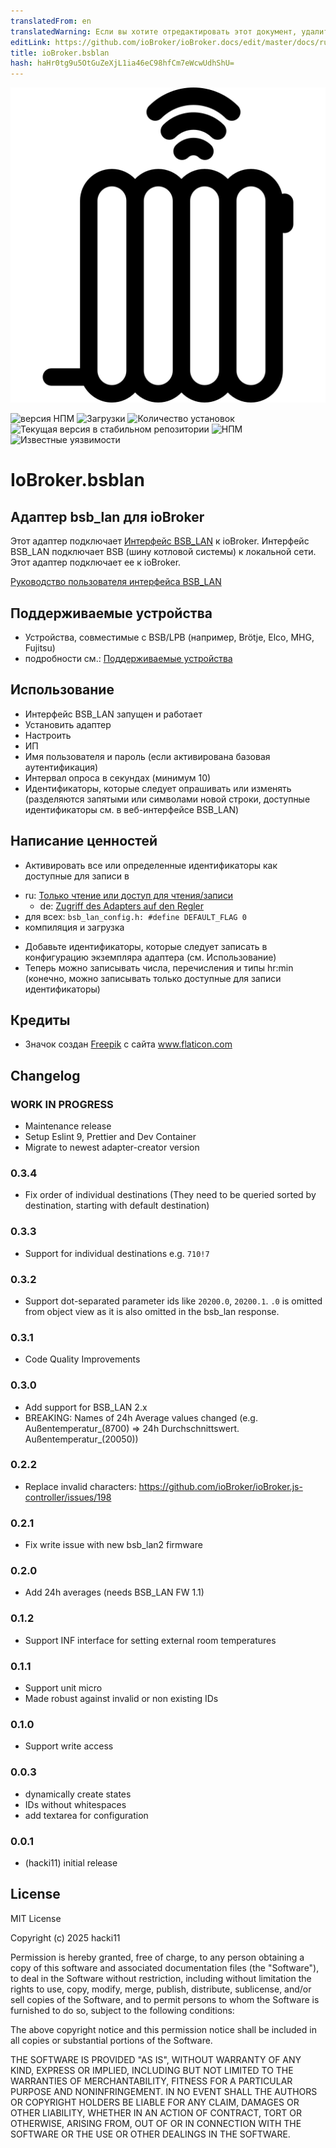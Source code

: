 ```yaml
---
translatedFrom: en
translatedWarning: Если вы хотите отредактировать этот документ, удалите поле «translationFrom», в противном случае этот документ будет снова автоматически переведен
editLink: https://github.com/ioBroker/ioBroker.docs/edit/master/docs/ru/adapterref/iobroker.bsblan/README.md
title: ioBroker.bsblan
hash: haHr0tg9u5OtGuZeXjL1ia46eC98hfCm7eWcwUdhShU=
---
```

![Логотип](../../../en/adapterref/iobroker.bsblan/admin/bsblan.png)

![версия НПМ](https://img.shields.io/npm/v/iobroker.bsblan.svg)
![Загрузки](https://img.shields.io/npm/dm/iobroker.bsblan.svg)
![Количество установок](https://iobroker.live/badges/bsblan-installed.svg)
![Текущая версия в стабильном репозитории](https://iobroker.live/badges/bsblan-stable.svg)
![НПМ](https://nodei.co/npm/iobroker.bsblan.png?downloads=true)
![Известные уязвимости](https://snyk.io/test/github/hacki11/ioBroker.bsblan/badge.svg)

# IoBroker.bsblan
## Адаптер bsb_lan для ioBroker
Этот адаптер подключает [Интерфейс BSB_LAN](https://github.com/fredlcore/bsb_lan) к ioBroker.
Интерфейс BSB_LAN подключает BSB (шину котловой системы) к локальной сети. Этот адаптер подключает ее к ioBroker.

[Руководство пользователя интерфейса BSB_LAN](https://docs.bsb-lan.de)

## Поддерживаемые устройства
- Устройства, совместимые с BSB/LPB (например, Brötje, Elco, MHG, Fujitsu)
- подробности см.: [Поддерживаемые устройства](https://docs.bsb-lan.de/supported_heating_systems.html)

## Использование
- Интерфейс BSB_LAN запущен и работает
- Установить адаптер
- Настроить
- ИП
- Имя пользователя и пароль (если активирована базовая аутентификация)
- Интервал опроса в секундах (минимум 10)
- Идентификаторы, которые следует опрашивать или изменять (разделяются запятыми или символами новой строки, доступные идентификаторы см. в веб-интерфейсе BSB_LAN)

## Написание ценностей
- Активировать все или определенные идентификаторы как доступные для записи в
* ru: [Только чтение или доступ для чтения/записи](https://1coderookie.github.io/BSB-LPB-LAN_EN/chap05.html)
  * de: [Zugriff des Adapters auf den Regler](https://1coderookie.github.io/BSB-LPB-LAN/kap05.html)
* для всех: `bsb_lan_config.h: #define DEFAULT_FLAG 0`
* компиляция и загрузка
- Добавьте идентификаторы, которые следует записать в конфигурацию экземпляра адаптера (см. Использование)
- Теперь можно записывать числа, перечисления и типы hr:min (конечно, можно записывать только доступные для записи идентификаторы)

## Кредиты
- Значок создан [Freepik](https://www.freepik.com/home) с сайта www.flaticon.com

## Changelog
<!--
    Placeholder for the next version (at the beginning of the line):
    ### **WORK IN PROGRESS**
-->

### **WORK IN PROGRESS**
* Maintenance release
* Setup Eslint 9, Prettier and Dev Container
* Migrate to newest adapter-creator version

### 0.3.4
* Fix order of individual destinations (They need to be queried sorted by destination, starting with default destination)

### 0.3.3
* Support for individual destinations e.g. `710!7`
### 0.3.2
* Support dot-separated parameter ids like `20200.0`, `20200.1`. `.0` is omitted from object view as it is also omitted in the bsb_lan response.

### 0.3.1
* Code Quality Improvements

### 0.3.0
* Add support for BSB_LAN 2.x
* BREAKING: Names of 24h Average values changed (e.g. Außentemperatur_(8700) => 24h Durchschnittswert. Außentemperatur_(20050))

### 0.2.2
* Replace invalid characters: https://github.com/ioBroker/ioBroker.js-controller/issues/198

### 0.2.1
* Fix write issue with new bsb_lan2 firmware

### 0.2.0
* Add 24h averages (needs BSB_LAN FW 1.1)

### 0.1.2
* Support INF interface for setting external room temperatures

### 0.1.1
* Support unit micro
* Made robust against invalid or non existing IDs

### 0.1.0
* Support write access

### 0.0.3
* dynamically create states
* IDs without whitespaces
* add textarea for configuration

### 0.0.1
* (hacki11) initial release

## License
MIT License

Copyright (c) 2025 hacki11

Permission is hereby granted, free of charge, to any person obtaining a copy
of this software and associated documentation files (the "Software"), to deal
in the Software without restriction, including without limitation the rights
to use, copy, modify, merge, publish, distribute, sublicense, and/or sell
copies of the Software, and to permit persons to whom the Software is
furnished to do so, subject to the following conditions:

The above copyright notice and this permission notice shall be included in all
copies or substantial portions of the Software.

THE SOFTWARE IS PROVIDED "AS IS", WITHOUT WARRANTY OF ANY KIND, EXPRESS OR
IMPLIED, INCLUDING BUT NOT LIMITED TO THE WARRANTIES OF MERCHANTABILITY,
FITNESS FOR A PARTICULAR PURPOSE AND NONINFRINGEMENT. IN NO EVENT SHALL THE
AUTHORS OR COPYRIGHT HOLDERS BE LIABLE FOR ANY CLAIM, DAMAGES OR OTHER
LIABILITY, WHETHER IN AN ACTION OF CONTRACT, TORT OR OTHERWISE, ARISING FROM,
OUT OF OR IN CONNECTION WITH THE SOFTWARE OR THE USE OR OTHER DEALINGS IN THE
SOFTWARE.